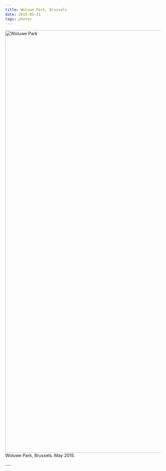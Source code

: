 ```yaml
---
title: Woluwe Park, Brussels
date: 2015-05-31
tags: photos
---
```

<p><img src="https://c1.staticflickr.com/9/8807/18220761578_62cebeeafa_k.jpg" alt="Woluwe Park" width="2048" height="1365" />Woluwe Park, Brussels. May 2015.</p>
---
